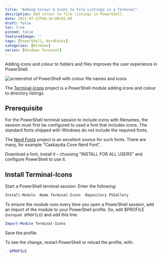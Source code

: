 ```yaml
---
title: "Adding Colour & Icons to File Listings in a Terminal"
description: Add colour to file listings in PowerShell. 
date: 2021-07-22T08:34:00+01:00
draft: false
toc: true
pinned: false
featuredImage: ''
tags: [PowerShell, NerdFonts]
categories: [Windows]
series: [Windows Terminal]
---
```


Adding icons and colour to folders and files improves the user experience in PowerShell.

<!--more-->

![screenshot of PowerShell with colour file names and icons](/images/terminal-icons.png "icons and colour in file listings")

The [Terminal-Icons](https://github.com/devblackops/Terminal-Icons) project is a PowerShell module adding icons and colour to directory listings.

## Prerequisite

For the PowerShell terminal session to include icons with filenames, the session must first be configured to used a font that includes icons.  The standard fonts shipped with Windows do not include the required fonts.

The [Nerd Fonts](https://www.nerdfonts.com/) project is an excellent source for such fonts.  There are many, for example "Caskaydia Cove Nerd Font". 

Download a font, install it - choosing "INSTALL FOR ALL USERS" and configure PowerShell to use it.

## Install Terminal-Icons

Start a PowerShell terminal session. Enter the following:

```Powershell
Install-Module -Name Terminal-Icons -Repository PSGallery
```

To ensure the module runs every time you open a PowerShell session, add an import of the module to your PowerShell profile. So, edit $PROFILE (`notepad $PROFILE`) and add this line:

```Powershell
Import-Module Terminal-Icons
```

Save the profile.

To see the change, restart PowerShell or reload the profile, with:

```Powershell
. $PROFILE
```
